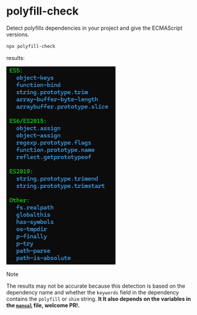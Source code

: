 # polyfill-check

Detect polyfills dependencies in your project and give the ECMAScript versions.

```bash
npx polyfill-check
```

results:

![view](/assets/view.webp)

> [!NOTE]
> The results may not be accurate because this detection is based on the dependency name and whether the `keywords` field in the dependency contains the `polyfill` or `shim` string. **It It also depends on the variables in the [`manual`]('/src/manual.ts') file, welcome PR!.**
